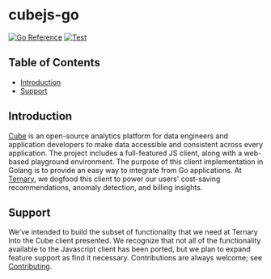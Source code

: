 # cubejs-go

[![Go Reference](https://pkg.go.dev/badge/github.com/TernaryInc/cubejs-go.svg)](https://pkg.go.dev/github.com/TernaryInc/cubejs-go)
[![Test](https://github.com/TernaryInc/cubejs-go/actions/workflows/test.yaml/badge.svg)](https://github.com/TernaryInc/cubejs-go/actions/workflows/test.yaml)

## Table of Contents

- [Introduction](#introduction)
- [Support](#support)

## Introduction

[Cube](https://cube.dev/) is an open-source analytics platform for data engineers and application developers to make data accessible and consistent across every application. The project includes a full-featured JS client, along with a web-based playground environment. The purpose of this client implementation in Golang is to provide an easy way to integrate from Go applications. At [Ternary](https://ternary.app/), we dogfood this client to power our users' cost-saving recommendations, anomaly detection, and billing insights.

## Support

We've intended to build the subset of functionality that we need at Ternary into the Cube client presented. We recognize that not all of the functionality available to the Javascript client has been ported, but we plan to expand feature support as find it necessary. Contributions are always welcome; see [Contributing](contributing.md).
